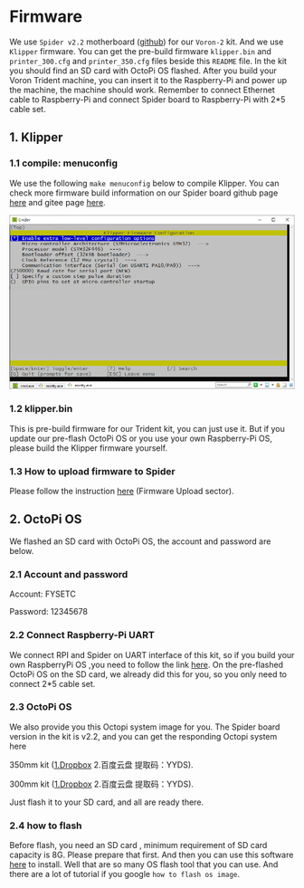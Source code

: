 # Firmware

We use `Spider v2.2` motherboard ([github](https://github.com/FYSETC/FYSETC-SPIDER)) for our `Voron-2` kit. And we use `Klipper` firmware. You can get the pre-build firmware `klipper.bin` and `printer_300.cfg` and `printer_350.cfg` files beside this `README` file.  In the kit you should find an SD card with OctoPi OS flashed. After you build your Voron Trident machine, you can insert it to the Raspberry-Pi and power up the machine, the machine should work. Remember to connect Ethernet cable to Raspberry-Pi and connect Spider board to Raspberry-Pi with 2*5 cable set.  

## 1. Klipper 

### 1.1 compile: menuconfig

We use the following `make menuconfig` below to compile Klipper. You can check more firmware build information on our Spider board github page [here](https://github.com/FYSETC/FYSETC-Cheetah#klipper) and gitee page [here](https://gitee.com/fysetc-mirrors/FYSETC-Cheetah#53-upload-the-firmware).

![](klipper-32k-UART.png)

### 1.2 klipper.bin

This is pre-build firmware for our Trident kit, you can just use it. But if you update our pre-flash OctoPi OS or you use your own Raspberry-Pi OS, please build the Klipper firmware yourself.

### 1.3 How to upload firmware to Spider

Please follow the instruction [here](https://github.com/FYSETC/FYSETC-SPIDER#44--firmware-upload) (Firmware Upload sector).

## 2. OctoPi OS

We flashed an SD card with OctoPi OS, the account and password are below.

### 2.1 Account and password

Account: FYSETC

Password: 12345678

### 2.2 Connect Raspberry-Pi UART

We connect RPI and Spider on UART interface of this kit, so if you build your own RaspberryPi OS ,you need to follow the link [here](https://github.com/FYSETC/FYSETC-SPIDER/blob/main/firmware/Klipper/Connect%20RPI%20uart.md). On the pre-flashed OctoPi OS on the SD card, we already did this for you, so you only need to connect 2*5 cable set. 

### 2.3 OctoPi OS

We also provide you this Octopi system image for you. The Spider board version in the kit is v2.2, and you can get the responding Octopi system here

350mm kit ([1.Dropbox](https://www.dropbox.com/s/c5qx55i420vnvi0/Voron-Trident-octoprint-klipper-spider2.2-350mm.img?dl=0) 2.百度云盘 提取码：YYDS).

300mm kit ([1.Dropbox](https://www.dropbox.com/s/u9pus4t5mptj1d8/Voron-Trident-octoprint-klipper-spider2.2-300mm.img?dl=0) 2.百度云盘 提取码：YYDS).

Just flash it to your SD card, and all are ready there.

### 2.4 how to flash

Before flash, you need an SD card , minimum requirement of SD card capacity is 8G. Please prepare that first. And then you can use this software [here](https://www.balena.io/etcher/) to install. Well that are so many OS flash tool that you can use. And there are a lot of tutorial if you google `how to flash os image`.

